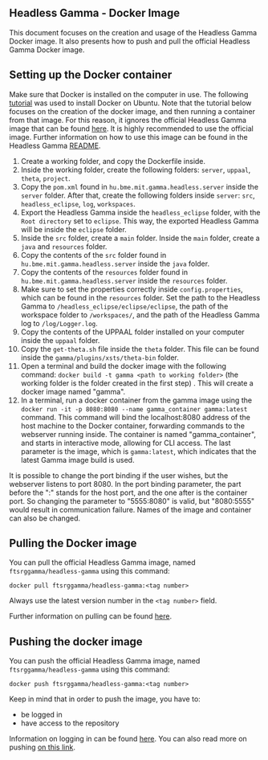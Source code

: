 ﻿## Headless Gamma - Docker Image
This document focuses on the creation and usage of the Headless Gamma Docker image. It also presents how to push and pull the official Headless Gamma Docker image.

## Setting up the Docker container

 Make sure that Docker is installed on the computer in use. The following [tutorial](https://www.digitalocean.com/community/tutorials/how-to-install-and-use-docker-on-ubuntu-18-04) was used to install Docker on Ubuntu. Note that the tutorial below focuses on the creation of the docker image, and then running a container from that image. For this reason, it ignores the official Headless Gamma image that can be found [here](https://hub.docker.com/repository/docker/ftsrggamma/headless-gamma). It is highly recommended to use the official image. Further information on how to use this image can be found in the Headless Gamma [README](https://github.com/csuvi98/gamma/tree/dev/plugins/headless).

 1. Create a working folder, and copy the Dockerfile inside.
 2. Inside the working folder, create the following folders: `server`, `uppaal`, `theta`, `project`.
 4. Copy the `pom.xml` found in `hu.bme.mit.gamma.headless.server` inside the `server` folder. After that, create the following folders inside `server`: `src`, `headless_eclipse`, `log`, `workspaces`.
 5. Export the Headless Gamma inside the `headless_eclipse` folder, with the `Root directory` set to  `eclipse`. This way, the exported Headless Gamma will be inside the `eclipse` folder.
 6. Inside the `src` folder, create a `main` folder. Inside the `main` folder, create a `java` and `resources` folder.
 7. Copy the contents of the `src` folder found in `hu.bme.mit.gamma.headless.server` inside the `java` folder.
 8. Copy the contents of the `resources` folder found in `hu.bme.mit.gamma.headless.server` inside the `resources` folder.
 9. Make sure to set the properties correctly inside `config.properties`, which can be found in the `resources` folder. Set the path to the Headless Gamma to `/headless_eclipse/eclipse/eclipse`, the path of the workspace folder to `/workspaces/`, and the path of the Headless Gamma log to `/log/Logger.log`.
 10. Copy the contents of the UPPAAL folder installed on your computer inside the `uppaal` folder.
 11. Copy the `get-theta.sh` file inside the `theta` folder. This file can be found inside the `gamma/plugins/xsts/theta-bin` folder. 
 12. Open a terminal and build the docker image with the following command: `docker build -t gamma <path to working folder>` (the working folder is the folder created in the first step) . This will create a docker image named "gamma".
 13. In a terminal, run a docker container from the gamma image using the `docker run -it -p 8080:8080 --name gamma_container gamma:latest` command. This command will bind the localhost:8080 address of the host machine to the Docker container, forwarding commands to the webserver running inside. The container is named "gamma_container", and starts in interactive mode, allowing for CLI access. The last parameter is the image, which is `gamma:latest`, which indicates that the latest Gamma image build is used.
 
It is possible to change the port binding if the user wishes, but the webserver listens to port 8080. In the port binding parameter, the part before the ":" stands for the host port, and the one after is the container port. So changing the parameter to "5555:8080" is valid, but "8080:5555" would result in communication failure.  Names of the image and container can also be changed.

## Pulling the Docker image
You can pull the official Headless Gamma image, named `ftsrggamma/headless-gamma` using this command:

    docker pull ftsrggamma/headless-gamma:<tag number>

Always use the latest version number in the `<tag number>` field.

Further information on pulling can be found [here](https://docs.docker.com/engine/reference/commandline/pull/).

## Pushing the docker image
You can push the official Headless Gamma image, named `ftsrggamma/headless-gamma` using this command:

    docker push ftsrggamma/headless-gamma:<tag number>
Keep in mind that in order to push the image, you have to:

 - be logged in
 - have access to the repository

Information on logging in can be found [here](https://docs.docker.com/engine/reference/commandline/login/). You can also read more on pushing [on this link](https://docs.docker.com/engine/reference/commandline/push/).

